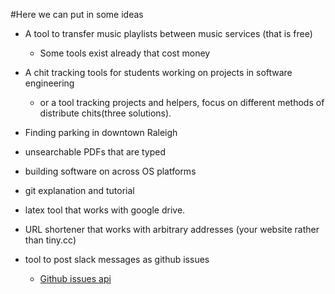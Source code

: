 #Here we can put in some ideas

* A tool to transfer music playlists between music services (that is free)
    - Some tools exist already that cost money
* A chit tracking tools for students working on projects in software engineering
    - or a tool tracking projects and helpers, focus on different methods of distribute chits(three solutions).
* Finding parking in downtown Raleigh
* unsearchable PDFs that are typed
* building software on across OS platforms
* git explanation and tutorial
* latex tool that works with google drive.
* URL shortener that works with arbitrary addresses (your website rather than tiny.cc)

* tool to post slack messages as github issues
    - [Github issues api](https://developer.github.com/v3/issues/)
